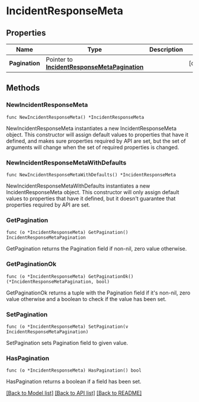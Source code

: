 # IncidentResponseMeta

## Properties

| Name           | Type                                                                               | Description | Notes      |
| -------------- | ---------------------------------------------------------------------------------- | ----------- | ---------- |
| **Pagination** | Pointer to [**IncidentResponseMetaPagination**](IncidentResponseMetaPagination.md) |             | [optional] |

## Methods

### NewIncidentResponseMeta

`func NewIncidentResponseMeta() *IncidentResponseMeta`

NewIncidentResponseMeta instantiates a new IncidentResponseMeta object.
This constructor will assign default values to properties that have it defined,
and makes sure properties required by API are set, but the set of arguments
will change when the set of required properties is changed.

### NewIncidentResponseMetaWithDefaults

`func NewIncidentResponseMetaWithDefaults() *IncidentResponseMeta`

NewIncidentResponseMetaWithDefaults instantiates a new IncidentResponseMeta object.
This constructor will only assign default values to properties that have it defined,
but it doesn't guarantee that properties required by API are set.

### GetPagination

`func (o *IncidentResponseMeta) GetPagination() IncidentResponseMetaPagination`

GetPagination returns the Pagination field if non-nil, zero value otherwise.

### GetPaginationOk

`func (o *IncidentResponseMeta) GetPaginationOk() (*IncidentResponseMetaPagination, bool)`

GetPaginationOk returns a tuple with the Pagination field if it's non-nil, zero value otherwise
and a boolean to check if the value has been set.

### SetPagination

`func (o *IncidentResponseMeta) SetPagination(v IncidentResponseMetaPagination)`

SetPagination sets Pagination field to given value.

### HasPagination

`func (o *IncidentResponseMeta) HasPagination() bool`

HasPagination returns a boolean if a field has been set.

[[Back to Model list]](../README.md#documentation-for-models) [[Back to API list]](../README.md#documentation-for-api-endpoints) [[Back to README]](../README.md)
